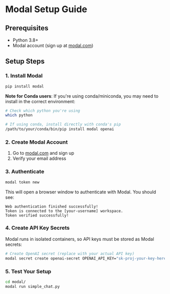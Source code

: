# Modal Setup Guide

## Prerequisites
- Python 3.8+
- Modal account (sign up at [modal.com](https://modal.com))

## Setup Steps

### 1. Install Modal
```bash
pip install modal
```

**Note for Conda users**: If you're using conda/miniconda, you may need to install in the correct environment:
```bash
# Check which python you're using
which python

# If using conda, install directly with conda's pip
/path/to/your/conda/bin/pip install modal openai
```

### 2. Create Modal Account
1. Go to [modal.com](https://modal.com) and sign up
2. Verify your email address

### 3. Authenticate
```bash
modal token new
```
This will open a browser window to authenticate with Modal. You should see:
```
Web authentication finished successfully!
Token is connected to the [your-username] workspace.
Token verified successfully!
```

### 4. Create API Key Secrets
Modal runs in isolated containers, so API keys must be stored as Modal secrets:

```bash
# Create OpenAI secret (replace with your actual API key)
modal secret create openai-secret OPENAI_API_KEY="sk-proj-your-key-here"
```

### 5. Test Your Setup
```bash
cd modal/
modal run simple_chat.py
```